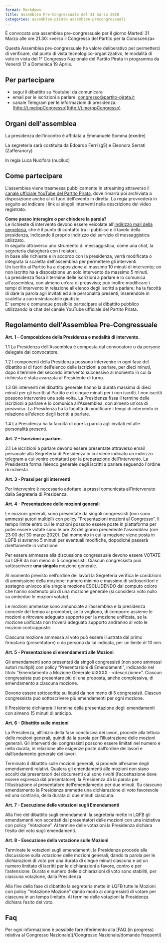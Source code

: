```yaml
---
format: Markdown
title: Assemblea Pre-Congressuale del 31 marzo 2020
categories: assemblee-pirata assemblee-precongressuali
...
```


È convocata una assemblea pre-congressuale per il giorno Martedì 31 Marzo alle ore 21.30: «verso il Congresso del Partito per la Conoscenza»

Questa Assemblea pre-congressuale ha valore deliberativo per permetterci di verificare, dal punto di vista tecnologico-organizzativo, le modalità di voto in vista del 1° Congresso Nazionale del Partito Pirata in programma da Venerdì 17 a Domenica 19 Aprile.


## Per partecipare

- segui il dibattito su Youtube: da comunicare
- email per le iscrizioni a parlare: congresso@partito-pirata.it
- canale Telegram per le informazioni di presidenza: [http://t.me/ppCongresso](http://t.me/ppCongresso)

## Organi dell'assemblea

La presidenza dell'incontro è affidata a Emmanuele Somma (exedre)

La segreteria sarà costituita da Edoardo Ferri (g5) e Eleonora Serrati (Zafferanory)

In regia Luca Nucifora (nuciluc)

## Come partecipare

L'assemblea viene trasmessa pubblicamente in streaming attraverso il [canale ufficiale YouTube del Partito Pirata](https://www.youtube.com/channel/UC4q_uEZYzG2gLtZNHZ92mpA), dove rimarrà poi archiviata a disposizione anche al di fuori dell'evento in diretta. La regia provvederà in seguito ad indicare i link ai singoli interventi nella descrizione del video registrato.  

**Come posso interagire o per chiedere la parola?**  
Le richieste di intervento devono essere veicolate all'[indirizzo mail della segreteria](mailto:congresso@partito-pirata.it), che è il punto di contatto tra il pubblico e il tavolo della presidenza, indicando il proprio indirizzo del servizio di messaggistica utilizzato.  
In seguito attraverso uno strumento di messaggistica, come una chat, la segreteria dialogherà con i relatori.  
In base alle richieste e in accordo con la presidenza, verrà modificata o integrata la scaletta dell'assemblea per permettere gli interventi.  
Un iscritto al Partito ha a disposizione al massimo 10 minuti di intervento; un non iscritto ha a disposizione un solo intervento da massimo 5 minuti.  
La presidenza fissa il termine delle iscrizioni a parlare e lo comunica all'assemblea, con almeno un’ora di preavviso; può inoltre modificare i tempi di intervento in relazione all’elenco degli iscritti a parlare; ha la facoltà di dare la parola agli invitati ed alle personalità presenti, inserendole in scaletta a suo insindacabile giudizio.  
E' sempre e comunque possibile partecipare al dibattito pubblico utilizzando la chat del canale YouTube ufficiale del Partito Pirata.  

## Regolamento dell'Assemblea Pre-Congressuale 

**Art. 1 – Composizione della Presidenza e modalità di intervento.**  

1.1 La Presidenza dell'Assemblea è composta dal convocatore o da persone delegate dal convocatore.  

1.2  I componenti della Presidenza possono intervenire in ogni fase del dibattito al di fuori dell’elenco delle iscrizioni a parlare, per dieci minuti, dopo il termine del secondo intervento successivo al momento in cui la richiesta è stata avanzata al Presidente di turno.  

1.3  Gli interventi nel dibattito generale hanno la durata massima di dieci minuti per gli iscritti al Partito e di cinque minuti per i non iscritti. I non iscritti possono intervenire una sola volta. La Presidenza fissa il termine delle iscrizioni a parlare e lo comunica all'Assemblea, con almeno un’ora di preavviso. La Presidenza ha la facoltà di modificare i tempi di intervento in relazione all’elenco degli iscritti a parlare.  

1.4 La Presidenza ha la facoltà di dare la parola agli invitati ed alle personalità presenti.  

**Art. 2 – Iscrizioni a parlare.**  

2.1 Le iscrizioni a parlare devono essere presentate attraverso email personale alla Segreteria di Presidenza in cui viene indicato un indirizzo telegram a cui venire contattati per la preparazione dell'intervento. La Presidenza forma l’elenco generale degli iscritti a parlare seguendo l'ordine di richiesta.  

**Art. 3 - Prassi per gli interventi**  

Per intervenire è necessario adottare la prassi comunicata all'intervenuto dalla Segreteria di Presidenza.  



**Art. 4 - Presentazione delle mozioni generali**

Le mozioni generali, sono presentate da singoli congressisti (non sono ammessi autori multipli) con policy “Presentazioni mozioni al Congresso”.  Il tempo limite entro cui le mozioni possono essere poste in piattaforma per poter essere votate sono le ore 23 del giorno precedente l'assemblea (ore 23:00 del 30 marzo 2020). Dal momento in cui la mozione viene posta in LQFB si avranno 5 minuti per eventuali modifiche, dopodiché passerà direttamente in votazione. 

Per essere ammesse alla discussione congressuale devono essere VOTATE su LQFB da non meno di 5 congressisti. Ciascun congressista può sottoscrivere **una singola** mozione generale. 

Al momento previsto nell’ordine dei lavori la Segreteria verifica le condizioni di ammissione della mozione: numero minimo e massimo di sottoscrittori e sostegno univoco alle singole mozione ESCLUDENDO dal computo coloro che hanno sostenuto più di una mozione generale (si considera voto nullo su ambedue le mozioni votate).

Le mozioni ammesse sono annunciate all’assemblea e la presidenza concede del tempo ai promotori, se lo vogliono, di comporre assieme le mozioni e ritrovare adeguato supporto per la mozione unificata, se la mozione unificata non troverà adeguato supporto andranno al voto le mozioni contrapposte.

Ciascuna mozione ammessa al voto può essere illustrata dal primo firmatario (presentatore) o da persona da lui indicata, per un limite di 10 min.

**Art. 5 - Presentazione di emendamenti alle Mozioni**

Gli emendamenti sono presentati da singoli congressisti (non sono ammessi autori multipli) con policy “Presentazioni di Emendamenti”, indicando nel titolo “Emendamento a Mozione Generale #iXXXX - «descrizione»”. Ciascun congressista può presentare più di una proposta, anche complessiva, di emendamento a ciascuna mozione.

Devono essere sottoscritte su liquid da non meno di 5 congressisti. Ciascun congressista può sottoscrivere più emendamenti per ogni mozione.

Il Presidente dichiarerà il termine della presentazione degli emendamenti con almeno 15 minuti di anticipo.

**Art. 6 - Dibattito sulle mozioni**

La Presidenza, all’inizio della fase conclusiva dei lavori, procede alla lettura delle mozioni generali, quindi dà la parola per l’illustrazione delle mozioni generali. Gli interventi dei congressisti possono essere limitati nel numero e nella durata, in relazione alle esigenze poste dall’ordine dei lavori e dall’andamento generale dei lavori.

Terminato il dibattito sulle mozioni generali, si procede all’esame degli emendamenti relativi. Qualora gli emendamenti alle mozioni non siano accolti dai presentatori dei documenti cui sono rivolti (l’accettazione deve essere espressa dal presentatore), la Presidenza dà la parola per l’illustrazione al presentatore dell’emendamento per due minuti. Su ciascuno emendamento la Presidenza ammette una dichiarazione di voto favorevole ed una contraria, della durata di due minuti ciascuna.

**Art. 7 - Esecuzione delle votazioni sugli Emendamenti**

Alla fine del dibattito sugli emendamenti la segreteria mette in LQFB gli emendamenti non accettati dai presentatori delle mozioni con una iniziativa con policy “Votazione”. Al termine delle votazioni la Presidenza dichiara l’esito del voto sugli emendamenti.

**Art. 8 - Esecuzione della votazione sulle Mozioni**

Terminate le votazioni sugli emendamenti, la Presidenza procede alla discussione sulla votazione delle mozioni generali, dando la parola per le dichiarazioni di voto per una durata di cinque minuti ciascuna e ad un numero limitato di iscritti per le dichiarazioni a favore, contro e per l’astensione. Durata e numero delle dichiarazioni di voto sono stabiliti, per ciascuna votazione, dalla Presidenza.

Alla fine della fase di dibattito la segreteria mette in LQFB tutte le Mozioni con policy “Votazione Mozione” dando modo ai congressisti di votare per ciascuna in un tempo limitato. Al termine delle votazioni la Presidenza dichiara l’esito del voto.


## Faq 

Per ogni informazione è possibile fare riferimento alla [FAQ (in progress) relativa al Congresso Nazionale](/Congresso Nazionale/domande frequenti)  